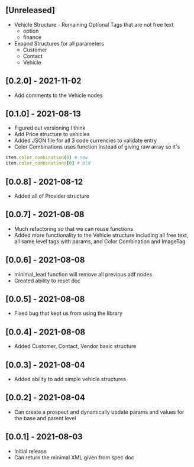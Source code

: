 ## [Unreleased]
- Vehicle Structure - Remaining Optional Tags that are not free text
  - option
  - finance
- Expand Structures for all parameters
  - Customer 
  - Contact
  - Vehicle

## [0.2.0] - 2021-11-02
- Add comments to the Vehicle nodes

## [0.1.0] - 2021-08-13
- Figured out versioning I think
- Add Price structure to vehicles
- Added JSON file for all 3 code currencies to validate entry
- Color Combinations uses function instead of giving raw array so it's
```ruby
item.color_combination(0) # new
item.color_combinations[0] # old
```

## [0.0.8] - 2021-08-12
- Added all of Provider structure

## [0.0.7] - 2021-08-08
- Much refactoring so that we can reuse functions 
- Added more functionality to the Vehicle structure including all free text, all same level tags with params, and Color Combination and ImageTag


## [0.0.6] - 2021-08-08
- minimal_lead function will remove all previous adf nodes
- Created ability to reset doc

## [0.0.5] - 2021-08-08
- Fixed bug that kept us from using the library

## [0.0.4] - 2021-08-08
- Added Customer, Contact, Vendor basic structure


## [0.0.3] - 2021-08-04
- Added ability to add simple vehicle structures

## [0.0.2] - 2021-08-04

- Can create a prospect and dynamically update params and values for the base and parent level

## [0.0.1] - 2021-08-03

- Initial release
- Can return the minimal XML given from spec doc
